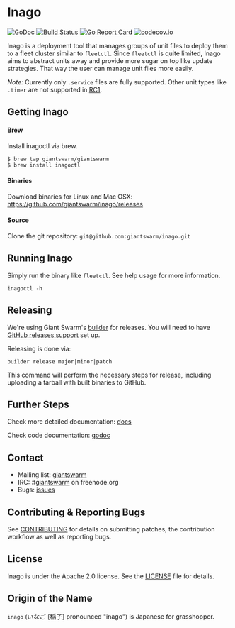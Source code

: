 # Inago
[![GoDoc](https://godoc.org/github.com/giantswarm/inago?status.svg)](http://godoc.org/github.com/giantswarm/inago)
[![Build Status](https://api.travis-ci.org/giantswarm/inago.svg)](https://travis-ci.org/giantswarm/inago)
[![Go Report Card](http://goreportcard.com/badge/giantswarm/inago)](http://goreportcard.com/report/giantswarm/inago)
[![codecov.io](https://codecov.io/github/giantswarm/inago/coverage.svg?branch=master)](https://codecov.io/github/giantswarm/inago?branch=master)

Inago is a deployment tool that manages groups of unit files to deploy them to
a fleet cluster similar to `fleetctl`. Since `fleetctl` is quite limited, Inago
aims to abstract units away and provide more sugar on top like update
strategies. That way the user can manage unit files more easily.

_Note:_ Currently only `.service` files are fully supported. Other unit types like `.timer` are not supported in [RC1](https://github.com/giantswarm/inago/releases).

## Getting Inago
#### Brew
Install inagoctl via brew.
```
$ brew tap giantswarm/giantswarm
$ brew install inagoctl
```

#### Binaries
Download binaries for Linux and Mac OSX: https://github.com/giantswarm/inago/releases

#### Source
Clone the git repository: `git@github.com:giantswarm/inago.git`

## Running Inago

Simply run the binary like `fleetctl`. See help usage for more information.

```
inagoctl -h
```

## Releasing

We're using Giant Swarm's [builder](https://github.com/giantswarm/builder) for releases.
You will need to have [GitHub releases support](https://github.com/giantswarm/builder#github-releases) set up.

Releasing is done via:
```
builder release major|minor|patch
```
This command will perform the necessary steps for release, including uploading a tarball with built binaries to GitHub.

## Further Steps

Check more detailed documentation: [docs](docs)

Check code documentation: [godoc](https://godoc.org/github.com/giantswarm/inago)

## Contact

- Mailing list: [giantswarm](https://groups.google.com/forum/#!forum/giantswarm)
- IRC: #[giantswarm](irc://irc.freenode.org:6667/#giantswarm) on freenode.org
- Bugs: [issues](https://github.com/giantswarm/inago/issues)

## Contributing & Reporting Bugs

See [CONTRIBUTING](CONTRIBUTING.md) for details on submitting patches, the
contribution workflow as well as reporting bugs.

## License

Inago is under the Apache 2.0 license. See the [LICENSE](LICENSE) file for details.

## Origin of the Name

`inago` (いなご [稲子] pronounced "inago") is Japanese for grasshopper.
